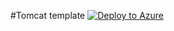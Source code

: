 #Tomcat template [![Deploy to Azure](http://azuredeploy.net/deploybutton.png)](https://azuredeploy.net/)